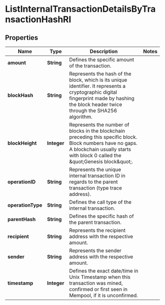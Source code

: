 

# ListInternalTransactionDetailsByTransactionHashRI


## Properties

| Name | Type | Description | Notes |
|------------ | ------------- | ------------- | -------------|
|**amount** | **String** | Defines the specific amount of the transaction. |  |
|**blockHash** | **String** | Represents the hash of the block, which is its unique identifier. It represents a cryptographic digital fingerprint made by hashing the block header twice through the SHA256 algorithm. |  |
|**blockHeight** | **Integer** | Represents the number of blocks in the blockchain preceding this specific block. Block numbers have no gaps. A blockchain usually starts with block 0 called the \&quot;Genesis block\&quot;. |  |
|**operationID** | **String** | Represents the unique internal transaction ID in regards to the parent transaction (type trace address). |  |
|**operationType** | **String** | Defines the call type of the internal transaction. |  |
|**parentHash** | **String** | Defines the specific hash of the parent transaction. |  |
|**recipient** | **String** | Represents the recipient address with the respective amount. |  |
|**sender** | **String** | Represents the sender address with the respective amount. |  |
|**timestamp** | **Integer** | Defines the exact date/time in Unix Timestamp when this transaction was mined, confirmed or first seen in Mempool, if it is unconfirmed. |  |



